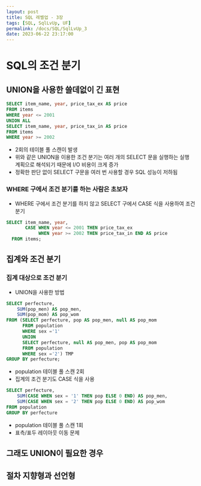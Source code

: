 ```yaml
---
layout: post
title: SQL 레벨업 - 3장
tags: [SQL, SqlLvUp, UF]
permalink: /docs/SQL/SqlLvUp_3
date: 2023-06-22 23:17:00
---
```

# SQL의 조건 분기
## UNION을 사용한 쓸데없이 긴 표현
```sql
SELECT item_name, year, price_tax_ex AS price
FROM items
WHERE year <= 2001
UNION ALL
SELECT item_name, year, price_tax_in AS price
FROM items
WHERE year >= 2002
```
- 2회의 테이블 풀 스캔이 발생
- 위와 같은 UNION을 이용한 조건 분기는 여러 개의 SELECT 문을 실행하는 실행 계획으로 해석되기 때문에 I/O 비용이 크게 증가
- 정확한 판단 없이 SELECT  구문을 여러 번 사용할 경우 SQL 성능이 저하됨
### WHERE 구에서 조건 분기를 하는 사람은 초보자
- WHERE 구에서 조건 분기를 하지 않고 SELECT 구에서 CASE 식을 사용하여 조건 분기
```sql
SELECT item_name, year,
       CASE WHEN year <= 2001 THEN price_tax_ex
            WHEN year >= 2002 THEN price_tax_in END AS price
  FROM items;
```
## 집계와 조건 분기
### 집계 대상으로 조건 분기
- UNION을 사용한 방법
```sql
SELECT perfecture,
    SUM(pop_men) AS pop_men,
    SUM(pop_mom) AS pop_wom
FROM (SELECT perfecture, pop AS pop_men, null AS pop_mom
      FROM population
      WHERE sex ='1'
      UNION
      SELECT perfecture, null AS pop_men, pop AS pop_mom
      FROM population
      WHERE sex ='2') TMP
GROUP BY perfecture;
```
  - population 테이블 풀 스캔 2회
- 집계의 조건 분기도 CASE 식을 사용
```sql
SELECT perfecture, 
    SUM(CASE WHEN sex = '1' THEN pop ELSE 0 END) AS pop_men,
    SUM(CASE WHEN sex = '2' THEN pop ELSE 0 END) AS pop_wom        
FROM population
GROUP BY perfecture
```
  - population 테이블 풀 스캔 1회
  - 표측/표두 레이아웃 이동 문제
## 그래도 UNION이 필요한 경우
## 절차 지향형과 선언형